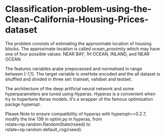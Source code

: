 # Classification-problem-using-the-Clean-California-Housing-Prices-dataset
The problem consists of estimating the approximate location of housing blocks. The approximate location is called ocean_proximity which may have one of four possible values: NEAR BAY, 1H OCEAN, INLAND, and NEAR OCEAN.
    
The features variables arabe prepocessed and normalised in range between [-1,1]. The target variable is oneHote encoded and the all dataset is shuffled and divided in three set: trainset, validset and testset. 

The architecture of the deep artificial neural network and some hyperparameters are tuned using Hyperas. Hyperas is a convenient when try to hupertune Keras models. it's a wrapper of the famous optimisation packge hyperopt.



Please Note to ensure compatibility of hyperas with hyperopt==0.2.7, modify the line 139 in optim.py in hyperas, from rstate=np.random.RandomState(rseed) to rstate=np.random.default_rng(rseed).
